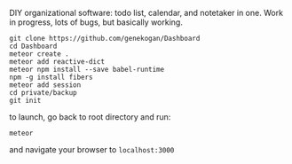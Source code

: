 DIY organizational software: todo list, calendar, and notetaker in one. Work in progress, lots of bugs, but basically working.

	git clone https://github.com/genekogan/Dashboard
	cd Dashboard
    meteor create .
    meteor add reactive-dict
    meteor npm install --save babel-runtime
	npm -g install fibers
    meteor add session
	cd private/backup
	git init


to launch, go back to root directory and run:

    meteor

and navigate your browser to `localhost:3000`
